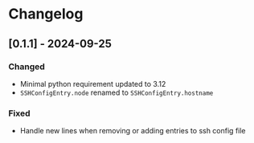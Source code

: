 # Changelog

## [0.1.1] - 2024-09-25

### Changed

- Minimal python requirement updated to 3.12
- `SSHConfigEntry.node` renamed to `SSHConfigEntry.hostname`

### Fixed

- Handle new lines when removing or adding entries to ssh config file
